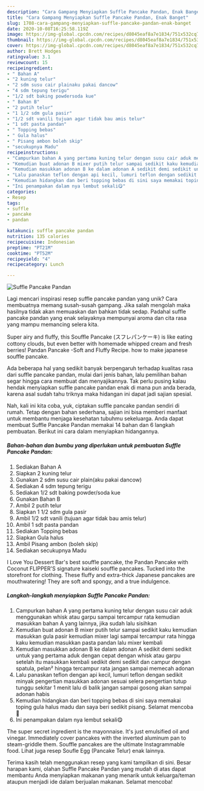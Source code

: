 ```yaml
---
description: "Cara Gampang Menyiapkan Suffle Pancake Pandan, Enak Banget"
title: "Cara Gampang Menyiapkan Suffle Pancake Pandan, Enak Banget"
slug: 1708-cara-gampang-menyiapkan-suffle-pancake-pandan-enak-banget
date: 2020-10-08T16:25:58.119Z
image: https://img-global.cpcdn.com/recipes/d8045eaf8a7e1834/751x532cq70/suffle-pancake-pandan-foto-resep-utama.jpg
thumbnail: https://img-global.cpcdn.com/recipes/d8045eaf8a7e1834/751x532cq70/suffle-pancake-pandan-foto-resep-utama.jpg
cover: https://img-global.cpcdn.com/recipes/d8045eaf8a7e1834/751x532cq70/suffle-pancake-pandan-foto-resep-utama.jpg
author: Brett Hodges
ratingvalue: 3.1
reviewcount: 15
recipeingredient:
- " Bahan A"
- "2 kuning telur"
- "2 sdm susu cair plainaku pakai dancow"
- "4 sdm tepung terigu"
- "1/2 sdt baking powdersoda kue"
- " Bahan B"
- "2 putih telur"
- "1 1/2 sdm gula pasir"
- "1/2 sdt vanili tujuan agar tidak bau amis telur"
- "1 sdt pasta pandan"
- " Topping bebas"
- " Gula halus"
- " Pisang ambon boleh skip"
- "secukupnya Madu"
recipeinstructions:
- "Campurkan bahan A yang pertama kuning telur dengan susu cair aduk menggunakan whisk atau garpu sampai tercampur rata kemudian masukkan bahan A yang lainnya, jika sudah lalu sisihkan"
- "Kemudian buat adonan B mixer putih telur sampai sedikit kaku kemudian masukkan gula pasir kemudian mixer lagi sampai tercampur rata hingga kaku kemudian masukkan pasta pandan lalu mixer kembali"
- "Kemudian masukkan adonan B ke dalam adonan A sedikit demi sedikit untuk yang pertama aduk dengan cepat dengan whisk atau garpu setelah itu masukkan kembali sedikit demi sedikit dan campur dengan spatula, pelan² hingga tercampur rata jangan sampai memecah adonan"
- "Lalu panaskan teflon dengan api kecil, lumuri teflon dengan sedikit minyak pengertian masukkan adonan sesuai selera pengertian tutup tunggu sekitar 1 menit lalu di balik jangan sampai gosong akan sampai adonan habis"
- "Kemudian hidangkan dan beri topping bebas di sini saya memakai toping gula halus madu dan saya beri sedikit pisang. Selamat mencoba 🥰"
- "Ini penampakan dalam nya lembut sekali😋"
categories:
- Resep
tags:
- suffle
- pancake
- pandan

katakunci: suffle pancake pandan 
nutrition: 135 calories
recipecuisine: Indonesian
preptime: "PT21M"
cooktime: "PT52M"
recipeyield: "4"
recipecategory: Lunch

---
```



![Suffle Pancake Pandan](https://img-global.cpcdn.com/recipes/d8045eaf8a7e1834/751x532cq70/suffle-pancake-pandan-foto-resep-utama.jpg)

Lagi mencari inspirasi resep suffle pancake pandan yang unik? Cara membuatnya memang susah-susah gampang. Jika salah mengolah maka hasilnya tidak akan memuaskan dan bahkan tidak sedap. Padahal suffle pancake pandan yang enak selayaknya mempunyai aroma dan cita rasa yang mampu memancing selera kita.

Super airy and fluffy, this Souffle Pancake (スフレパンケーキ) is like eating cottony clouds, but even better with homemade whipped cream and fresh berries! Pandan Pancake -Soft and Fluffy Recipe. how to make japanese souffle pancake.

Ada beberapa hal yang sedikit banyak berpengaruh terhadap kualitas rasa dari suffle pancake pandan, mulai dari jenis bahan, lalu pemilihan bahan segar hingga cara membuat dan menyajikannya. Tak perlu pusing kalau hendak menyiapkan suffle pancake pandan enak di mana pun anda berada, karena asal sudah tahu triknya maka hidangan ini dapat jadi sajian spesial.


Nah, kali ini kita coba, yuk, ciptakan suffle pancake pandan sendiri di rumah. Tetap dengan bahan sederhana, sajian ini bisa memberi manfaat untuk membantu menjaga kesehatan tubuhmu sekeluarga. Anda dapat membuat Suffle Pancake Pandan memakai 14 bahan dan 6 langkah pembuatan. Berikut ini cara dalam menyiapkan hidangannya.

<!--inarticleads1-->

##### Bahan-bahan dan bumbu yang diperlukan untuk pembuatan Suffle Pancake Pandan:

1. Sediakan  Bahan A
1. Siapkan 2 kuning telur
1. Gunakan 2 sdm susu cair plain(aku pakai dancow)
1. Sediakan 4 sdm tepung terigu
1. Sediakan 1/2 sdt baking powder/soda kue
1. Gunakan  Bahan B
1. Ambil 2 putih telur
1. Siapkan 1 1/2 sdm gula pasir
1. Ambil 1/2 sdt vanili (tujuan agar tidak bau amis telur)
1. Ambil 1 sdt pasta pandan
1. Sediakan  Topping bebas
1. Siapkan  Gula halus
1. Ambil  Pisang ambon (boleh skip)
1. Sediakan secukupnya Madu


I Love You Dessert Bar&#39;s best souffle pancake, the Pandan Pancake with Coconut FLIPPER&#39;S signature kaiseki souffle pancakes. Tucked into the storefront for clothing. These fluffy and extra-thick Japanese pancakes are mouthwatering! They are soft and spongy, and a true indulgence. 

<!--inarticleads2-->

##### Langkah-langkah menyiapkan Suffle Pancake Pandan:

1. Campurkan bahan A yang pertama kuning telur dengan susu cair aduk menggunakan whisk atau garpu sampai tercampur rata kemudian masukkan bahan A yang lainnya, jika sudah lalu sisihkan
1. Kemudian buat adonan B mixer putih telur sampai sedikit kaku kemudian masukkan gula pasir kemudian mixer lagi sampai tercampur rata hingga kaku kemudian masukkan pasta pandan lalu mixer kembali
1. Kemudian masukkan adonan B ke dalam adonan A sedikit demi sedikit untuk yang pertama aduk dengan cepat dengan whisk atau garpu setelah itu masukkan kembali sedikit demi sedikit dan campur dengan spatula, pelan² hingga tercampur rata jangan sampai memecah adonan
1. Lalu panaskan teflon dengan api kecil, lumuri teflon dengan sedikit minyak pengertian masukkan adonan sesuai selera pengertian tutup tunggu sekitar 1 menit lalu di balik jangan sampai gosong akan sampai adonan habis
1. Kemudian hidangkan dan beri topping bebas di sini saya memakai toping gula halus madu dan saya beri sedikit pisang. Selamat mencoba 🥰
1. Ini penampakan dalam nya lembut sekali😋


The super secret ingredient is the mayonnaise. It&#39;s just emulsified oil and vinegar. Immediately cover pancakes with the inverted aluminum pan to steam-griddle them. Souffle pancakes are the ultimate Instagrammable food. Lihat juga resep Soufle Egg (Pancake Telur) enak lainnya. 

Terima kasih telah menggunakan resep yang kami tampilkan di sini. Besar harapan kami, olahan Suffle Pancake Pandan yang mudah di atas dapat membantu Anda menyiapkan makanan yang menarik untuk keluarga/teman ataupun menjadi ide dalam berjualan makanan. Selamat mencoba!
